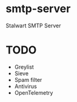 # smtp-server
Stalwart SMTP Server

# TODO
- Greylist
- Sieve
- Spam filter
- Antivirus
- OpenTelemetry

